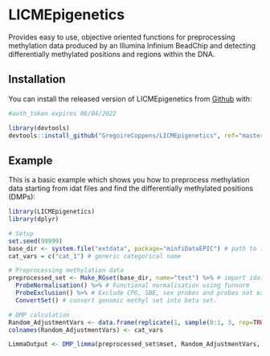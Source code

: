 
<!-- README.md is generated from README.Rmd. Please edit that file -->

# LICMEpigenetics

<!-- badges: start -->
<!-- badges: end -->

Provides easy to use, objective oriented functions for preprocessing
methylation data produced by an Illumina Infinium BeadChip and detecting
differentially methylated positions and regions within the DNA.

## Installation

You can install the released version of LICMEpigenetics from
[Github](https://github.com/GregoireCoppens/LICMEpigenetics) with:

``` r
#auth_token expires 06/04/2022

library(devtools)
devtools::install_github("GregoireCoppens/LICMEpigenetics", ref="master", auth_token="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")
```

## Example

This is a basic example which shows you how to preprocess methylation data starting from idat files and find the differentially methylated positions (DMPs):

``` r
library(LICMEpigenetics)
library(dplyr)

# Setup
set.seed(99999)
base_dir <- system.file("extdata", package="minfiDataEPIC") # path to idat files or folders
cat_vars = c("cat_1") # generic categorical name

# Preprocessing methylation data
preprocessed_set <- Make_RGset(base_dir, name="test") %>% # import idats
  ProbeNormalisation() %>% # Functional normalisation using funnorm
  ProbeExclusion() %>% # Exclude CPG, SBE, sex probes and probes not exceeding background signal
  ConvertSet() # convert genomic methyl set into beta set.

# DMP calculation
Random_AdjustmentVars <- data.frame(replicate(1, sample(0:1, 3, rep=TRUE)))
colnames(Random_AdjustmentVars) <- cat_vars

LimmaOutput <- DMP_limma(preprocessed_set$mset, Random_AdjustmentVars, cat_vars=cat_vars, Group="cat_1")
```
